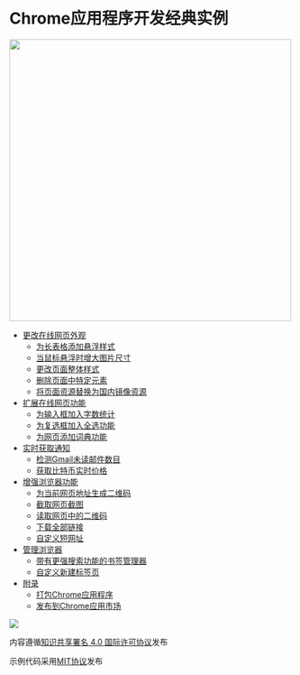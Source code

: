 # Chrome应用程序开发经典实例

<img src="http://sneezry.cn/githubcontents/cover.png" width="500">

* [更改在线网页外观](modify_online_web_outlooking.md)
   * [为长表格添加悬浮样式](add_hover_style_for_long_tables.md)
   * [当鼠标悬浮时增大图片尺寸](plus_image_size_when_mouse_hovers.md)
   * [更改页面整体样式](inject_stylesheets_into_web.md)
   * [删除页面中特定元素](remove_specific_elements_in_web_md_md.md)
   * [将页面资源替换为国内镜像资源](replace_resources_in_web_with_national_mirror_md.md)
* [扩展在线网页功能](extend_online_web_features.md)
   * [为输入框加入字数统计](add_word_count_feature_for_input_box.md)
   * [为复选框加入全选功能](add_check_all_feature_for_check_boxes.md)
   * [为网页添加词典功能](add_dictionary_for_web.md)
* [实时获取通知](get_notification_instantly.md)
   * [检测Gmail未读邮件数目](check_gmail_unread_count.md)
   * [获取比特币实时价格](get_bitcoin_real_time_price.md)
* [增强浏览器功能](improve_browser.md)
   * [为当前网页地址生成二维码](generate_qr_code_for_current_url.md)
   * [截取网页截图](web_shotcut.md)
   * [读取网页中的二维码](read_qr_code_in_web.md)
   * [下载全部链接](download_all_links.md)
   * [自定义短网址](custom_short_url.md)
* [管理浏览器](manage_browser.md)
   * [带有更强搜索功能的书签管理器](bookmark_manager_with_more_powerful_search_feature.md)
   * [自定义新建标签页](custom_new_tab_page.md)
* [附录](appendix.md)
   * [打包Chrome应用程序](package_chrome_applications_md.md/打包Chrome应用程序)
   * [发布到Chrome应用市场](publish_to_chrome_web_store.md)


![](https://i.creativecommons.org/l/by/4.0/88x31.png)

内容遵循[知识共享署名 4.0 国际许可协议](http://creativecommons.org/licenses/by/4.0/)发布

示例代码采用[MIT协议](http://opensource.org/licenses/MIT)发布
